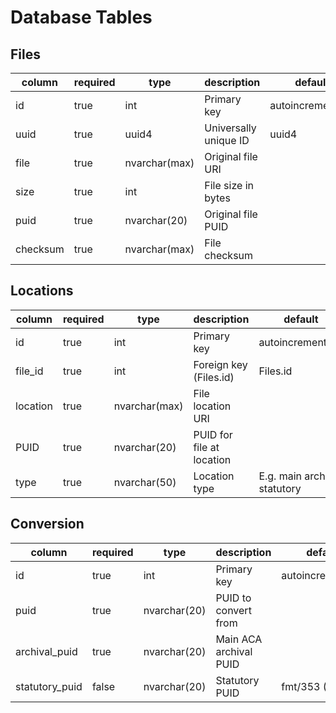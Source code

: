 # Database Tables

## Files
| column             | required | type          | description               | default                      |
| ----------------   | -------- | ------------- | --------------------      | ----------------             |
| id                 | true     | int           | Primary key               | autoincrement_pk             |
| uuid               | true     | uuid4         | Universally unique ID     | uuid4                        |
| file               | true     | nvarchar(max) | Original file URI         |                              |
| size               | true     | int           | File size in bytes        |                              |
| puid               | true     | nvarchar(20)  | Original file PUID        |                              |
| checksum           | true     | nvarchar(max) | File checksum             |                              |

## Locations
| column             | required | type          | description               | default                      |
| ----------------   | -------- | ------------- | --------------------      | ----------------             |
| id                 | true     | int           | Primary key               | autoincrement_pk             |
| file_id            | true     | int           | Foreign key (Files.id)    | Files.id                     |
| location           | true     | nvarchar(max) | File location URI         |                              |
| PUID               | true     | nvarchar(20)  | PUID for file at location |                              |
| type               | true     | nvarchar(50)  | Location type             | E.g. main archive, statutory |

## Conversion
| column             | required | type         | description            | default          |
| ------------------ | -------- | ------------ | --------------------   | ---------------- |
| id                 | true     | int          | Primary key            | autoincrement_pk |
| puid               | true     | nvarchar(20) | PUID to convert from   |                  |
| archival_puid      | true     | nvarchar(20) | Main ACA archival PUID |                  |
| statutory_puid     | false    | nvarchar(20) | Statutory PUID         | fmt/353 (TIFF)   |
